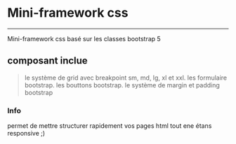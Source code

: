 # Mini-framework css
***
Mini-framework css basé sur les classes bootstrap 5

## composant inclue 

> le système de grid avec breakpoint sm, md, lg, xl et xxl.
> les formulaire bootstrap.
> les bouttons bootstrap.
> le système de margin et padding bootstrap 

### Info

permet de mettre structurer rapidement vos pages html tout ene étans responsive ;)